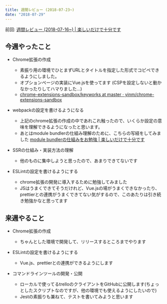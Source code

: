 ```yaml
---
title: 週間レビュー (2018-07-23~)
date: "2018-07-29"
---
```


前回: [週間レビュー (2018-07-16~) | 楽しいだけで十分です](https://yinm.info/20180722/)

## 今週やったこと

* Chrome拡張の作成
  * 素振り用の環境でひとまずURLとタイトルを指定した形式でコピペできるようにしました。
  * オプションページの実装にVue.jsを使ってます (CSPを設定しないと動かなかったりしてハマりました...)
  * [chrome-extensions-sandbox/keyworks at master · yinm/chrome-extensions-sandbox](https://github.com/yinm/chrome-extensions-sandbox/tree/master/keyworks)

* webpackの設定を書けるようになる
  * 上記のchrome拡張の作成の中であれこれ触ったので、いくらか設定の意味を理解できるようになったと思います。
  * あとはmodule bundlerの仕組み理解のために、こちらの写経をしてみました [module bundlerの仕組みをお勉強 | 楽しいだけで十分です](https://yinm.info/20180724/)

* SSRの仕組み・実装方法の理解
  * 他のものに集中しようと思ったので、あまりできてないです

* ESLintの設定を書けるようにする
  * chrome拡張の開発に導入するために勉強してみました
  * JSはうまくできてそうだけれど、Vue.jsの場がうまくできなかったり、prettierとの連携がうまくできてない気がするので、このあたりは引き続き勉強かなと思ってます

## 来週やること

* Chrome拡張の作成
  * ちゃんとした環境で開発して、リリースするところまでやります

* ESLintの設定を書けるようにする
  * Vue.js、prettierとの連携ができるようにします

* コマンドラインツールの開発・公開
  * ローカルで使ってるtrelloのクライアントをGitHubに公開します(ちょっとしたスクリプトなのですが、他の環境でも使えるようにしたいので)
  * Jestの素振りも兼ねて、テストを書いてみようと思います
